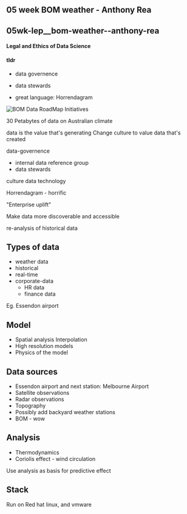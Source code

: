 ## 05 week BOM weather - Anthony Rea
## 05wk-lep__bom-weather--anthony-rea
#### Legal and Ethics of Data Science

#### tldr
- data governence
- data stewards

- great language: Horrendagram

![BOM Data RoadMap Initiatives](../assets/BOM__data-roadmap--curly-diagram.png)


30 Petabytes of data on Australian climate

data is the value that's generating
Change culture to value data that's created

data-governence
  - internal data reference group
  - data stewards 

culture
data
technology

Horrendagram - horrific 

"Enterprise uplift"

Make data more discoverable and accessible

re-analysis of historical data

## Types of data
- weather data
- historical
- real-time
- corporate-data
  - HR data
  - finance data

Eg. Essendon airport

## Model
- Spatial analysis
  Interpolation 
- High resolution models
- Physics of the model

## Data sources
- Essendon airport and next station: Melbourne Airport
- Satellite observations
- Radar observations
- Topography
- Possibly add backyard weather stations
- BOM - wow

## Analysis
- Thermodynamics
- Coriolis effect - wind circulation

Use analysis as basis for predictive effect

## Stack
Run on Red hat linux, and vmware
